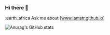 ### Hi there 👋
:earth_africa Ask me about [www.iamstr.github.io]

![Anurag's GitHub stats](https://github-readme-stats.vercel.app/api?username=iamstr&show_icons=true&theme=radical)





<!--
**iamstr/iamstr** is a ✨ _special_ ✨ repository because its `README.md` (this file) appears on your GitHub profile.

Here are some ideas to get you started:

- 🔭 I’m currently working on ...
- 🌱 I’m currently learning ...
- 👯 I’m looking to collaborate on ...
- 🤔 I’m looking for help with ...
- 💬 Ask me about ...
- 📫 How to reach me: ...
- 😄 Pronouns: ...
- ⚡ Fun fact: ...
-->

